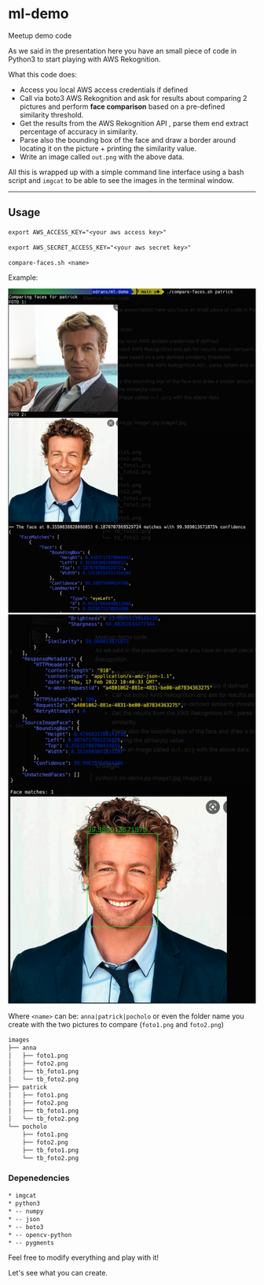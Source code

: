 # ml-demo

Meetup demo code 

As we said in the presentation here you have an small piece of code in Python3 to start playing with AWS Rekognition.

What this code does: 

* Access you local AWS access credentials if defined
* Call via boto3 AWS Rekognition and ask for results about comparing 2 pictures and perform **face comparison** based on a pre-defined similarity threshold. 
* Get the results from the AWS Rekognition API , parse them end extract percentage of accuracy in similarity.
* Parse also the bounding box of the face and draw a border around locating it on the picture + printing the similarity value.
* Write an image called `out.png` with the above data.


All this is wrapped up with a simple command line interface using a bash script and `imgcat` to be able to see the images in the terminal window.


---

## Usage 

`export AWS_ACCESS_KEY="<your aws access key>"`

`export AWS_SECRET_ACCESS_KEY="<your aws secret key>"`

`compare-faces.sh <name>`

Example:

![Rekognition example](images/f1.jpg)
![Rekognition example](images/f2.jpg)

Where `<name>` can be: `anna|patrick|pocholo` or even the folder name you create with the two pictures to compare (`foto1.png` and `foto2.png`)

```
images
├── anna
│   ├── foto1.png
│   ├── foto2.png
│   ├── tb_foto1.png
│   └── tb_foto2.png
├── patrick
│   ├── foto1.png
│   ├── foto2.png
│   ├── tb_foto1.png
│   └── tb_foto2.png
└── pocholo
    ├── foto1.png
    ├── foto2.png
    ├── tb_foto1.png
    └── tb_foto2.png
```


### Depenedencies

    * imgcat
    * python3
    * -- numpy
    * -- json
    * -- boto3
    * -- opencv-python
    * -- pygments



Feel free to modify everything and play with it! 

Let's see what you can create.